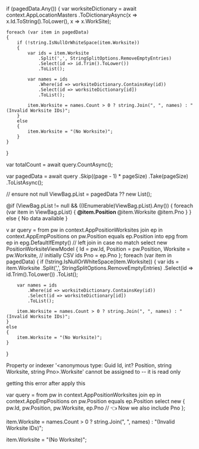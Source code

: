 if (pagedData.Any())
{
    var worksiteDictionary = await context.AppLocationMasters
        .ToDictionaryAsync(x => x.Id.ToString().ToLower(), x => x.WorkSite);

    foreach (var item in pagedData)
    {
        if (!string.IsNullOrWhiteSpace(item.Worksite))
        {
            var ids = item.Worksite
                .Split(',', StringSplitOptions.RemoveEmptyEntries)
                .Select(id => id.Trim().ToLower())
                .ToList();

            var names = ids
                .Where(id => worksiteDictionary.ContainsKey(id))
                .Select(id => worksiteDictionary[id])
                .ToList();

            item.Worksite = names.Count > 0 ? string.Join(", ", names) : "(Invalid Worksite IDs)";
        }
        else
        {
            item.Worksite = "(No Worksite)";
        }
    }
}

var totalCount = await query.CountAsync();

var pagedData = await query
    .Skip((page - 1) * pageSize)
    .Take(pageSize)
    .ToListAsync();

// ensure not null
ViewBag.pList = pagedData ?? new List<PositionWorksiteViewModel>();


<tbody>
@if (ViewBag.pList != null && ((IEnumerable<dynamic>)ViewBag.pList).Any())
{
    foreach (var item in ViewBag.pList)
    {
        <tr>
            <td>
                <a href="javascript:void(0);" data-id="@item.Id" 
                   class="OpenFilledForm btn gridbtn"
                   style="text-decoration:none;font-weight:bolder;">
                    @item.Position
                </a>
            </td>
            <td>@item.Worksite</td>
            <td>@item.Pno</td>
        </tr>
    }
}
else
{
    <tr>
        <td colspan="3">No data available</td>
    </tr>
}
</tbody>



v
ar query = from pw in context.AppPositionWorksites
            join ep in context.AppEmpPositions on pw.Position equals ep.Position into epg
            from ep in epg.DefaultIfEmpty()   // left join in case no match
            select new PositionWorksiteViewModel
            {
                Id = pw.Id,
                Position = pw.Position,
                Worksite = pw.Worksite,   // initially CSV ids
                Pno = ep.Pno
            };
foreach (var item in pagedData)
{
    if (!string.IsNullOrWhiteSpace(item.Worksite))
    {
        var ids = item.Worksite
            .Split(',', StringSplitOptions.RemoveEmptyEntries)
            .Select(id => id.Trim().ToLower())
            .ToList();

        var names = ids
            .Where(id => worksiteDictionary.ContainsKey(id))
            .Select(id => worksiteDictionary[id])
            .ToList();

        item.Worksite = names.Count > 0 ? string.Join(", ", names) : "(Invalid Worksite IDs)";
    }
    else
    {
        item.Worksite = "(No Worksite)";
    }
}




Property or indexer '<anonymous type: Guid Id, int? Position, string Worksite, string Pno>.Worksite' cannot be assigned to -- it is read only

getting this error after apply this 

var query = from pw in context.AppPositionWorksites
            join ep in context.AppEmpPositions on pw.Position equals ep.Position
            select new
            {
                pw.Id,
                pw.Position,
                pw.Worksite,
                ep.Pno   // 👈 Now we also include Pno
            };

 
item.Worksite = names.Count > 0 ? string.Join(", ", names) : "(Invalid Worksite IDs)";

 item.Worksite = "(No Worksite)";
